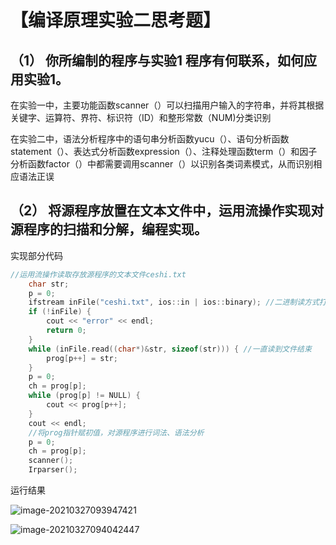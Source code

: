 # 【编译原理实验二思考题】

## （1） 你所编制的程序与实验1 程序有何联系，如何应用实验1。

在实验一中，主要功能函数scanner（）可以扫描用户输入的字符串，并将其根据关键字、运算符、界符、标识符（ID）和整形常数（NUM)分类识别

在实验二中，语法分析程序中的语句串分析函数yucu（）、语句分析函数statement（）、表达式分析函数expression（）、注释处理函数term（）和因子分析函数factor（）中都需要调用scanner（）以识别各类词素模式，从而识别相应语法正误



## （2） 将源程序放置在文本文件中，运用流操作实现对源程序的扫描和分解，编程实现。

实现部分代码

```c++
//运用流操作读取存放源程序的文本文件ceshi.txt
	char str;
	p = 0;
	ifstream inFile("ceshi.txt", ios::in | ios::binary); //二进制读方式打开所需读取的源程序
	if (!inFile) {
		cout << "error" << endl;
		return 0;
	}
	while (inFile.read((char*)&str, sizeof(str))) { //一直读到文件结束
		prog[p++] = str;
	}
	p = 0;
	ch = prog[p];
	while (prog[p] != NULL) {
		cout << prog[p++];
	}
	cout << endl;
	//将prog指针赋初值，对源程序进行词法、语法分析
	p = 0;
	ch = prog[p];
	scanner();
	Irparser();
```

运行结果

![image-20210327093947421](https://yzw-0608-1301840939.cos.ap-chengdu.myqcloud.com/undefined/202103/27/093951-449581.png)

![image-20210327094042447](https://yzw-0608-1301840939.cos.ap-chengdu.myqcloud.com/undefined/202103/27/094044-201553.png)